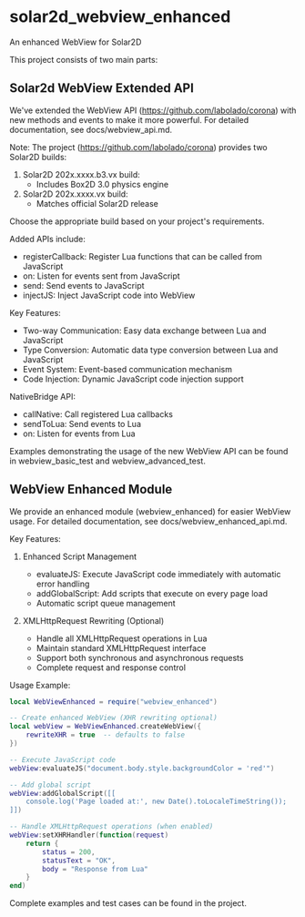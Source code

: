 # solar2d_webview_enhanced
An enhanced WebView for Solar2D

This project consists of two main parts:

## Solar2d WebView Extended API
We've extended the WebView API (https://github.com/labolado/corona) with new methods and events to make it more powerful. For detailed documentation, see docs/webview_api.md.

Note: The project (https://github.com/labolado/corona) provides two Solar2D builds:
1. Solar2D 202x.xxxx.b3.vx build:
   - Includes Box2D 3.0 physics engine
2. Solar2D 202x.xxxx.vx build:
   - Matches official Solar2D release

Choose the appropriate build based on your project's requirements.

Added APIs include:
- registerCallback: Register Lua functions that can be called from JavaScript
- on: Listen for events sent from JavaScript
- send: Send events to JavaScript
- injectJS: Inject JavaScript code into WebView

Key Features:
- Two-way Communication: Easy data exchange between Lua and JavaScript
- Type Conversion: Automatic data type conversion between Lua and JavaScript
- Event System: Event-based communication mechanism
- Code Injection: Dynamic JavaScript code injection support

NativeBridge API:
- callNative: Call registered Lua callbacks
- sendToLua: Send events to Lua
- on: Listen for events from Lua

Examples demonstrating the usage of the new WebView API can be found in webview_basic_test and webview_advanced_test.

## WebView Enhanced Module
We provide an enhanced module (webview_enhanced) for easier WebView usage. For detailed documentation, see docs/webview_enhanced_api.md.

Key Features:
1. Enhanced Script Management
   - evaluateJS: Execute JavaScript code immediately with automatic error handling
   - addGlobalScript: Add scripts that execute on every page load
   - Automatic script queue management

2. XMLHttpRequest Rewriting (Optional)
   - Handle all XMLHttpRequest operations in Lua
   - Maintain standard XMLHttpRequest interface
   - Support both synchronous and asynchronous requests
   - Complete request and response control

Usage Example:
```lua
local WebViewEnhanced = require("webview_enhanced")

-- Create enhanced WebView (XHR rewriting optional)
local webView = WebViewEnhanced.createWebView({
    rewriteXHR = true  -- defaults to false
})

-- Execute JavaScript code
webView:evaluateJS("document.body.style.backgroundColor = 'red'")

-- Add global script
webView:addGlobalScript([[
    console.log('Page loaded at:', new Date().toLocaleTimeString());
]])

-- Handle XMLHttpRequest operations (when enabled)
webView:setXHRHandler(function(request)
    return {
        status = 200,
        statusText = "OK",
        body = "Response from Lua"
    }
end)
```

Complete examples and test cases can be found in the project.
  